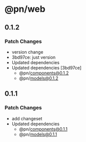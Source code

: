 # @pn/web

## 0.1.2

### Patch Changes

- version change
- 3bd97ce: just version
- Updated dependencies
- Updated dependencies [3bd97ce]
  - @pn/components@0.1.2
  - @pn/models@0.1.2

## 0.1.1

### Patch Changes

- add changeset
- Updated dependencies
  - @pn/components@0.1.1
  - @pn/models@0.1.1
